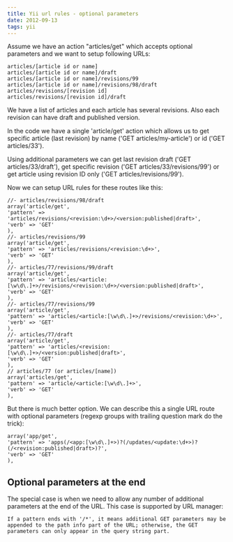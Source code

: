 ```yaml
---
title: Yii url rules - optional parameters
date: 2012-09-13
tags: yii
---
```



Assume we have an action "articles/get" which accepts optional parameters and we want to setup following URLs:

    articles/[article id or name]
    articles/[article id or name]/draft
    articles/[article id or name]/revisions/99
    articles/[article id or name]/revisions/98/draft
    articles/revisions/[revision id]
    articles/revisions/[revision id]/draft

<!-- more -->
We have a list of articles and each article has several revisions. Also each revision can have draft and published version.

In the code we have a single 'article/get' action which allows us to get specific article (last revision) by name ('GET articles/my-article') or id ('GET articles/33').

Using additional parameters we can get last revision draft ('GET articles/33/draft'), get specific revision ('GET articles/33/revisions/99') or get article using revision ID only ('GET articles/revisions/99').

Now we can setup URL rules for these routes like this:

    //- articles/revisions/98/draft
    array('article/get',
    'pattern' => 'articles/revisions/<revision:\d+>/<version:published|draft>',
    'verb' => 'GET'
    ),
    //- articles/revisions/99
    array('article/get',
    'pattern' => 'articles/revisions/<revision:\d+>',
    'verb' => 'GET'
    ),
    //- articles/77/revisions/99/draft
    array('article/get',
    'pattern' => 'articles/<article:[\w\d\.]+>/revisions/<revision:\d+>/<version:published|draft>',
    'verb' => 'GET'
    ),
    //- articles/77/revisions/99
    array('article/get',
    'pattern' => 'articles/<article:[\w\d\.]+>/revisions/<revision:\d+>',
    'verb' => 'GET'
    ),
    //- articles/77/draft
    array('article/get',
    'pattern' => 'articles/<revision:[\w\d\.]+>/<version:published|draft>',
    'verb' => 'GET'
    ),
    // articles/77 (or articles/[name])
    array('articles/get',
    'pattern' => 'article/<article:[\w\d\.]+>',
    'verb' => 'GET'
    ),

But there is much better option. We can describe this a single URL route with optional parameters (regexp groups with trailing question mark do the trick):

    array('app/get',
    'pattern' => 'apps(/<app:[\w\d\.]+>)?(/updates/<update:\d+>)?(/<revision:published|draft>)?',
    'verb' => 'GET'
    ),

Optional parameters at the end
------------------------------
The special case is when we need to allow any number of additional parameters at the end of the URL. This case is supported by URL manager:

    If a pattern ends with '/*', it means additional GET parameters may be appended to the path info part of the URL; otherwise, the GET parameters can only appear in the query string part.
